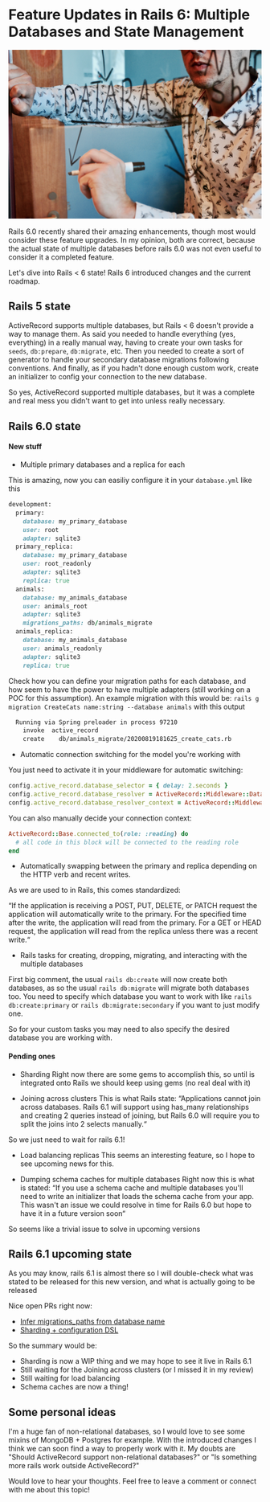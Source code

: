 #  Feature Updates in Rails 6: Multiple Databases and State Management

![main image](images/databases.jpg)

Rails 6.0 recently shared their amazing enhancements, though most would consider these feature upgrades.
In my opinion, both are correct, because the actual state of multiple databases before rails 6.0 was not even useful to consider it a completed feature.

Let's dive into Rails < 6 state! Rails 6 introduced changes and the current roadmap.


## Rails 5 state
ActiveRecord supports multiple databases, but Rails < 6 doesn't provide a way to manage them.
As said you needed to handle everything (yes, everything) in a really manual way, having to create your own tasks for `seeds`, `db:prepare`, `db:migrate`, etc.
Then you needed to create a sort of generator to handle your secondary database migrations following conventions. And finally, as if you hadn't done enough custom work, create an initializer to config your connection to the new database.

So yes, ActiveRecord supported multiple databases, but it was a complete and real mess you didn't want to get into unless really necessary.

## Rails 6.0 state

#### New stuff

- Multiple primary databases and a replica for each

This is amazing, now you can easiliy configure it in your `database.yml` like this
``` ruby
development:
  primary:
    database: my_primary_database
    user: root
    adapter: sqlite3
  primary_replica:
    database: my_primary_database
    user: root_readonly
    adapter: sqlite3
    replica: true
  animals:
    database: my_animals_database
    user: animals_root
    adapter: sqlite3
    migrations_paths: db/animals_migrate
  animals_replica:
    database: my_animals_database
    user: animals_readonly
    adapter: sqlite3
    replica: true
```

Check how you can define your migration paths for each database, and how seem to have the power to have multiple adapters (still working on a POC for this assumption).
An example migration with this would be: `rails g migration CreateCats name:string --database animals` with this output
```bash
  Running via Spring preloader in process 97210
    invoke  active_record
    create    db/animals_migrate/20200819181625_create_cats.rb
```

- Automatic connection switching for the model you're working with

You just need to activate it in your middleware for automatic switching:

```ruby
config.active_record.database_selector = { delay: 2.seconds }
config.active_record.database_resolver = ActiveRecord::Middleware::DatabaseSelector::Resolver
config.active_record.database_resolver_context = ActiveRecord::Middleware::DatabaseSelector::Resolver::Session
```

You can also manually decide your connection context:
```ruby
ActiveRecord::Base.connected_to(role: :reading) do
  # all code in this block will be connected to the reading role
end
```

- Automatically swapping between the primary and replica depending on the HTTP verb and recent writes.

As we are used to in Rails, this comes standardized:

“If the application is receiving a POST, PUT, DELETE, or PATCH request the application will automatically write to the primary. For the specified time after the write, the application will read from the primary. For a GET or HEAD request, the application will read from the replica unless there was a recent write.“

- Rails tasks for creating, dropping, migrating, and interacting with the multiple databases

First big comment, the usual `rails db:create` will now create both databases, as so the usual `rails db:migrate` will migrate both databases too.
You need to specify which database you want to work with like `rails db:create:primary` or `rails db:migrate:secondary` if you want to just modify one.

So for your custom tasks you may need to also specify the desired database you are working with.

#### Pending ones

- Sharding
Right now there are some gems to accomplish this, so until is integrated onto Rails we should keep using gems (no real deal with it)

- Joining across clusters
This is what Rails state:
“Applications cannot join across databases. Rails 6.1 will support using has_many relationships and creating 2 queries instead of joining, but Rails 6.0 will require you to split the joins into 2 selects manually.“

So we just need to wait for rails 6.1!

- Load balancing replicas
This seems an interesting feature, so I hope to see upcoming news for this.

- Dumping schema caches for multiple databases
Right now this is what is stated:
“If you use a schema cache and multiple databases you'll need to write an initializer that loads the schema cache from your app. This wasn't an issue we could resolve in time for Rails 6.0 but hope to have it in a future version soon“

So seems like a trivial issue to solve in upcoming versions


## Rails 6.1 upcoming state

As you may know, rails 6.1 is almost there so I will double-check what was stated to be released for this new version, and what is actually going to be released

Nice open PRs right now:
- [Infer migrations_paths from database name](https://github.com/rails/rails/pull/36886)
- [Sharding + configuration DSL](https://github.com/rails/rails/pull/38721)

So the summary would be:
- Sharding is now a WIP thing and we may hope to see it live in Rails 6.1
- Still waiting for the Joining across clusters (or I missed it in my review)
- Still waiting for load balancing
- Schema caches are now a thing!

## Some personal ideas

I'm a huge fan of non-relational databases, so I would love to see some mixins of MongoDB + Postgres for example. With the introduced changes I think we can soon find a way to properly work with it.
 My doubts are "Should ActiveRecord support non-relational databases?" or "Is something more rails work outside ActiveRecord?" 
 
Would love to hear your thoughts. Feel free to leave a comment or connect with me about this topic! 
